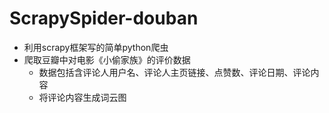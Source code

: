 # ScrapySpider-douban
* 利用scrapy框架写的简单python爬虫
* 爬取豆瓣中对电影《小偷家族》的评价数据
  * 数据包括含评论人用户名、评论人主页链接、点赞数、评论日期、评论内容
  * 将评论内容生成词云图
